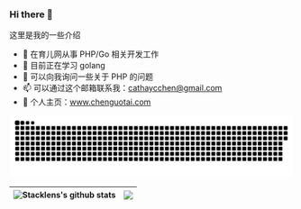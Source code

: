 ### Hi there 👋

这里是我的一些介绍

- 🔭 在育儿网从事 PHP/Go 相关开发工作
- 🌱 目前正在学习 golang 
- 💬 可以向我询问一些关于 PHP 的问题
- 📫 可以通过这个邮箱联系我：cathaycchen@gmail.com
- :tiger:  个人主页：www.chenguotai.com

![snake](./assets/github-contribution-grid-snake.svg)
 
| <img align="center" src="https://github-readme-stats.vercel.app/api?username=Cathay-Chen&show_icons=true&include_all_commits=true&theme=buefy&hide_border=true" alt="Stacklens's github stats" /> | <img align="center" src="https://github-readme-stats.vercel.app/api/top-langs/?username=Cathay-Chen&layout=compact&theme=buefy&hide_border=true" /> |
| ------------- | ------------- |


